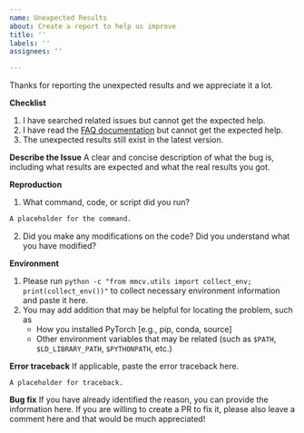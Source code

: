 ```yaml
---
name: Unexpected Results
about: Create a report to help us improve
title: ''
labels: ''
assignees: ''

---
```


Thanks for reporting the unexpected results and we appreciate it a lot.

**Checklist**

1. I have searched related issues but cannot get the expected help.
2. I have read the [FAQ documentation](https://mmcv.readthedocs.io/en/latest/trouble_shooting.html) but cannot get the expected help.
3. The unexpected results still exist in the latest version.

**Describe the Issue**
A clear and concise description of what the bug is, including what results are expected and what the real results you got.

**Reproduction**

1. What command, code, or script did you run?

```bash
A placeholder for the command.
```

2. Did you make any modifications on the code? Did you understand what you have modified?

**Environment**

1. Please run `python -c "from mmcv.utils import collect_env; print(collect_env())"` to collect necessary environment information and paste it here.
2. You may add addition that may be helpful for locating the problem, such as
    - How you installed PyTorch [e.g., pip, conda, source]
    - Other environment variables that may be related (such as `$PATH`, `$LD_LIBRARY_PATH`, `$PYTHONPATH`, etc.)

**Error traceback**
If applicable, paste the error traceback here.

```none
A placeholder for traceback.
```

**Bug fix**
If you have already identified the reason, you can provide the information here. If you are willing to create a PR to fix it, please also leave a comment here and that would be much appreciated!
